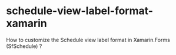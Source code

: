 # schedule-view-label-format-xamarin
How to customize the Schedule view label format in Xamarin.Forms (SfSchedule) ?

